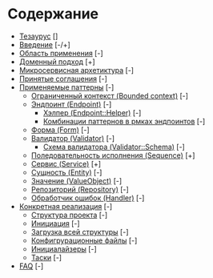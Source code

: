 # Содержание
- [Тезаурус](./intro.md#Тезаурус) []
- [Введение](./intro.md) [-/+]
- [Область применения](./intro.md) [-]
- [Доменный подход](./ddd.md) [+]
- [Микросервисная архетиктура](./microservices.md) [-]
- [Принятые соглашения](./agreements.md) [-]
- [Применяемые паттерны](./patterns.md) [-]
    - [Ограниченный контекст (Bounded context)](./patterns/bounded_context.md) [-]
    - [Эндпоинт (Endpoint)](./patterns/form.md) [-]
        - [Хэлпер (Endpoint::Helper)](./patterns/helper.md) [-]
        - [Комбинации паттернов в рмках эндпоинтов](./patterns/pattern_combos.md) [-]
    - [Форма (Form)](./patterns/form.md) [-]
    - [Валидатор (Validator)](./patterns/validator.md) [-]
        - [Схема валидатора (Validator::Schema)](./patterns/validator_schema.md) [-]
    - [Поледовательность исполнения (Sequence)](./patterns/sequence.md) [+]
    - [Сервис (Service)](./patterns/service.md) [+]
    - [Сущность (Entity)](./patterns/entity.md) [-]
    - [Значение (ValueObject)](./patterns/value_object.md) [-]
    - [Репозиторий (Repository)](./patterns/repository.md) [-]
    - [Обработчик ошибок (Handler)](./repository.md) [-]
- [Конкретная реализация](./realization.md) [-]
    - [Структура проекта](./realization/structure.md) [-]
    - [Инициация](./realization/config_ru.md) [-]
    - [Загрузка всей структуры](./realization/boot.md) [-]
    - [Конфигрурационные файлы](./realization/config.md) [-]
    - [Инициалайзеры](./realization/initializers.md) [-]
    - [Таски](./realization/initializers.md) [-]
- [FAQ](./faq.md) [-]

